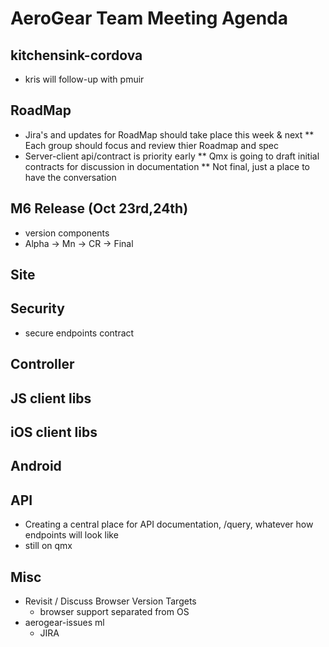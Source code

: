 AeroGear Team Meeting Agenda
============================


kitchensink-cordova
-------------------
* kris will follow-up with pmuir

RoadMap
-------

* Jira's and updates for RoadMap should take place this week & next
** Each group should focus and review thier Roadmap and spec
* Server-client api/contract is priority early
** Qmx is going to draft initial contracts for discussion in documentation
** Not final, just a place to have the conversation

M6 Release (Oct 23rd,24th)
----------
- version components
 - Alpha -> Mn -> CR -> Final

Site
----

Security
--------
- secure endpoints contract

Controller
----------


JS client libs
--------------

iOS client libs
---------------

Android
-------


API
---
- Creating a central place for API documentation, /query, whatever how endpoints will look like
- still on qmx

Misc
----
* Revisit / Discuss Browser Version Targets
  * browser support separated from OS
* aerogear-issues ml
  * JIRA
  